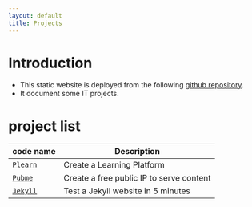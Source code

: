 ```yaml
---
layout: default
title: Projects
---
```


[//]: #(Reference)
[prj_plearn]: ./project/plearn/README
[prj_pubme]:  ./project/pubme/README
[prj_jekyll]: ./project/jekyll/README
[prj_source]: https://github.com/abelgacem/project


# Introduction
- This static website is deployed from the following [github repository][prj_source].
- It document some IT projects.



# project list

|code name|Description|
|-|-|
|[`Plearn`][prj_plearn]|Create a Learning Platform|
|[`Pubme`][prj_pubme]|Create a free public IP to serve content|
|[`Jekyll`][prj_pubme]|Test a Jekyll website in 5 minutes|

<br>

